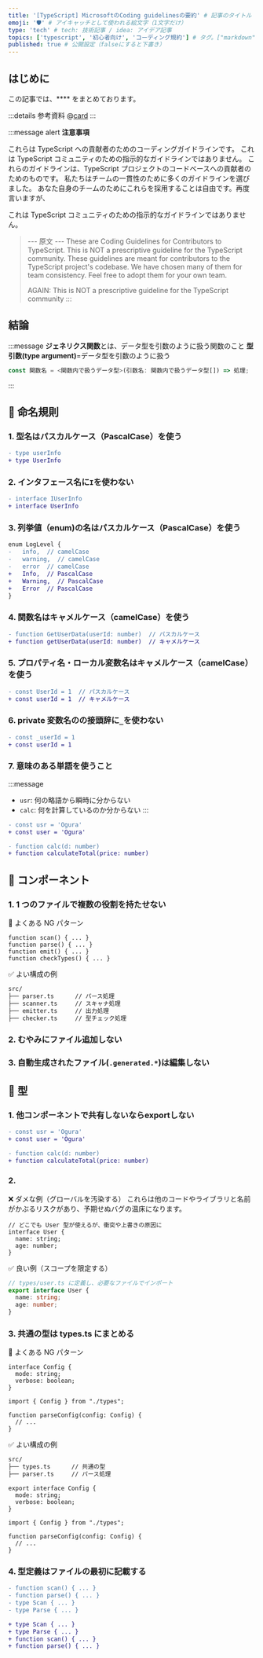 ```yaml
---
title: '[TypeScript] MicrosoftのCoding guidelinesの要約' # 記事のタイトル
emoji: '🛡' # アイキャッチとして使われる絵文字（1文字だけ）
type: 'tech' # tech: 技術記事 / idea: アイデア記事
topics: ['typescript', '初心者向け', 'コーディング規約'] # タグ。["markdown", "rust", "aws"]のように指定する
published: true # 公開設定（falseにすると下書き）
---
```


## はじめに

この記事では、\*\*\*\* をまとめております。

:::details 参考資料
@[card](https://github.com/microsoft/TypeScript/wiki/Coding-guidelines)
:::

:::message alert
**注意事項**

これらは TypeScript への貢献者のためのコーディングガイドラインです。
これは TypeScript コミュニティのための指示的なガイドラインではありません。
これらのガイドラインは、TypeScript プロジェクトのコードベースへの貢献者のためのものです。
私たちはチームの一貫性のために多くのガイドラインを選びました。
あなた自身のチームのためにこれらを採用することは自由です。再度言いますが、

これは TypeScript コミュニティのための指示的なガイドラインではありません。

> --- 原文 ---
> These are Coding Guidelines for Contributors to TypeScript.
> This is NOT a prescriptive guideline for the TypeScript community.
> These guidelines are meant for contributors to the TypeScript project's codebase.
> We have chosen many of them for team consistency. Feel free to adopt them for your own team.
>
> AGAIN: This is NOT a prescriptive guideline for the TypeScript community
> :::

## 結論

:::message
**ジェネリクス関数**とは、データ型を引数のように扱う関数のこと
**型引数(type argument)**=データ型を引数のように扱う

```ts
const 関数名 = <関数内で扱うデータ型>(引数名: 関数内で扱うデータ型[]) => 処理;
```

:::

## 🔷 命名規則

### 1. 型名はパスカルケース（PascalCase）を使う

```diff ts
- type userInfo
+ type UserInfo
```

### 2. インタフェース名に`I`を使わない

```diff ts
- interface IUserInfo
+ interface UserInfo
```

### 3. 列挙値（enum)の名はパスカルケース（PascalCase）を使う

```diff ts
enum LogLevel {
-   info,  // camelCase
-   warning,  // camelCase
-   error  // camelCase
+   Info,  // PascalCase
+   Warning,  // PascalCase
+   Error  // PascalCase
}
```

### 4. 関数名はキャメルケース（camelCase）を使う

```diff ts
- function GetUserData(userId: number)  // パスカルケース
+ function getUserData(userId: number)  // キャメルケース
```

### 5. プロパティ名・ローカル変数名はキャメルケース（camelCase）を使う

```diff ts
- const UserId = 1  // パスカルケース
+ const userId = 1  // キャメルケース
```

### 6. private 変数名のの接頭辞に`_`を使わない

```diff ts
- const _userId = 1
+ const userId = 1
```

### 7. 意味のある単語を使うこと

:::message

- `usr`: 何の略語から瞬時に分からない
- `calc`: 何を計算しているのか分からない
  :::

```diff ts
- const usr = 'Ogura'
+ const user = 'Ogura'

- function calc(d: number)
+ function calculateTotal(price: number)
```

## 🔷 コンポーネント

### 1. 1 つのファイルで複数の役割を持たせない

🔧 よくある NG パターン

```ts: index.ts
function scan() { ... }
function parse() { ... }
function emit() { ... }
function checkTypes() { ... }

```

✅ よい構成の例

```bash
src/
├── parser.ts      // パース処理
├── scanner.ts     // スキャナ処理
├── emitter.ts     // 出力処理
├── checker.ts     // 型チェック処理

```

### 2. むやみにファイル追加しない

### 3. 自動生成されたファイル(`.generated.*`)は編集しない

## 🔷 型
### 1. 他コンポーネントで共有しないならexportしない
```diff ts
- const usr = 'Ogura'
+ const user = 'Ogura'

- function calc(d: number)
+ function calculateTotal(price: number)
```

### 2.


❌ ダメな例（グローバルを汚染する）
これらは他のコードやライブラリと名前がかぶるリスクがあり、予期せぬバグの温床になります。
```ts: global.d.ts
// どこでも User 型が使えるが、衝突や上書きの原因に
interface User {
  name: string;
  age: number;
}
```
✅ 良い例（スコープを限定する）
```ts:types/user.ts
// types/user.ts に定義し、必要なファイルでインポート
export interface User {
  name: string;
  age: number;
}

```

### 3. 共通の型は types.ts にまとめる
🔧 よくある NG パターン
```ts: parser.ts
interface Config {
  mode: string;
  verbose: boolean;
}

import { Config } from "./types";

function parseConfig(config: Config) {
  // ...
}
```

✅ よい構成の例
```bash
src/
├── types.ts      // 共通の型
├── parser.ts     // パース処理

```


```ts: types.ts
export interface Config {
  mode: string;
  verbose: boolean;
}
```
```ts: parser.ts
import { Config } from "./types";

function parseConfig(config: Config) {
  // ...
}
```


### 4. 型定義はファイルの最初に記載する
```diff ts
- function scan() { ... }
- function parse() { ... }
- type Scan { ... }
- type Parse { ... }

+ type Scan { ... }
+ type Parse { ... }
+ function scan() { ... }
+ function parse() { ... }
```
